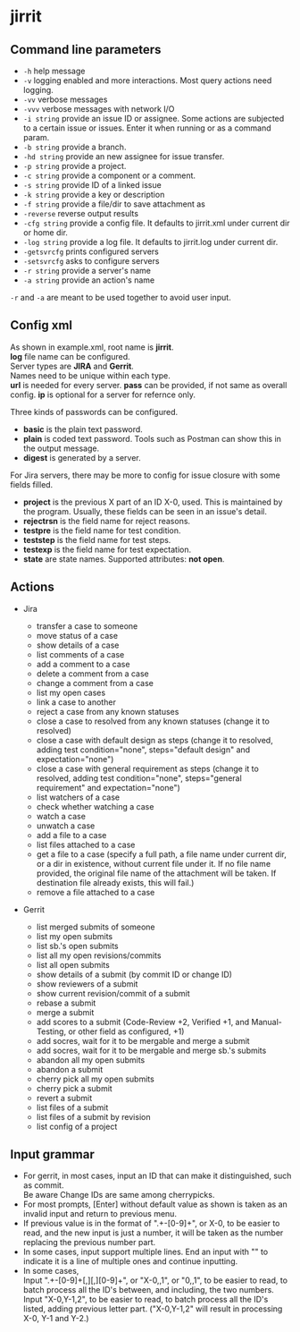 # jirrit

## Command line parameters

 - `-h` help message
 - `-v` logging enabled and more interactions. Most query actions need logging.
 - `-vv` verbose messages
 - `-vvv` verbose messages with network I/O
 - `-i string` provide an issue ID or assignee. Some actions are subjected to a certain issue or issues. Enter it when running or as a command param.
 - `-b string` provide a branch.
 - `-hd string` provide an new assignee for issue transfer.
 - `-p string` provide a project.
 - `-c string` provide a component or a comment.
 - `-s string` provide ID of a linked issue
 - `-k string` provide a key or description
 - `-f string` provide a file/dir to save attachment as
 - `-reverse` reverse output results
 - `-cfg string` provide a config file. It defaults to jirrit.xml under current dir or home dir.
 - `-log string` provide a log file. It defaults to jirrit.log under current dir.
 - `-getsvrcfg` prints configured servers
 - `-setsvrcfg` asks to configure servers
 - `-r string` provide a server's name
 - `-a string` provide an action's name

`-r` and `-a` are meant to be used together to avoid user input.

## Config xml

  As shown in example.xml, root name is **jirrit**.<BR>
  **log** file name can be configured.<BR>
  Server types are **JIRA** and **Gerrit**.<BR>
  Names need to be unique within each type.<BR>
  **url** is needed for every server. **pass** can be provided, if not same as overall config.
  **ip** is optional for a server for refernce only.

  Three kinds of passwords can be configured.
  - **basic** is the plain text password.
  - **plain** is coded text password. Tools such as Postman can show this in the output message.
  - **digest** is generated by a server.

  For Jira servers, there may be more to config for issue closure with some fields filled.<BR>
  - **project** is the previous X part of an ID X-0, used. This is maintained by the program.
Usually, these fields can be seen in an issue's detail.
  - **rejectrsn** is the field name for reject reasons.
  - **testpre** is the field name for test condition.
  - **teststep** is the field name for test steps.
  - **testexp** is the field name for test expectation.
  - **state** are state names. Supported attributes: **not open**.

## Actions

- Jira
  - transfer a case to someone
  - move status of a case
  - show details of a case
  - list comments of a case
  - add a comment to a case
  - delete a comment from a case
  - change a comment from a case
  - list my open cases
  - link a case to another
  - reject a case from any known statuses
  - close a case to resolved from any known statuses (change it to resolved)
  - close a case with default design as steps (change it to resolved, adding test condition="none", steps="default design" and expectation="none")
  - close a case with general requirement as steps (change it to resolved, adding test condition="none", steps="general requirement" and expectation="none")
  - list watchers of a case
  - check whether watching a case
  - watch a case
  - unwatch a case
  - add a file to a case
  - list files attached to a case
  - get a file to a case (specify a full path, a file name under current dir, or a dir in existence, without current file under it. If no file name provided, the original file name of the attachment will be taken. If destination file already exists, this will fail.)
  - remove a file attached to a case

- Gerrit
  - list merged submits of someone
  - list my open submits
  - list sb.'s open submits
  - list all my open revisions/commits
  - list all open submits
  - show details of a submit (by commit ID or change ID)
  - show reviewers of a submit
  - show current revision/commit of a submit
  - rebase a submit
  - merge a submit
  - add scores to a submit (Code-Review +2, Verified +1, and Manual-Testing, or other field as configured, +1)
  - add socres, wait for it to be mergable and merge a submit
  - add socres, wait for it to be mergable and merge sb.'s submits
  - abandon all my open submits
  - abandon a submit
  - cherry pick all my open submits
  - cherry pick a submit
  - revert a submit
  - list files of a submit
  - list files of a submit by revision
  - list config of a project

## Input grammar

 - For gerrit, in most cases, input an ID that can make it distinguished, such as commit.<BR>
Be aware Change IDs are same among cherrypicks.
 - For most prompts, [Enter] without default value as shown is taken as an invalid input and return to previous menu.
 - If previous value is in the format of ".+\-[0-9]+", or X-0, to be easier to read, and the new input is just a number, it will be taken as the number replacing the previous number part.
 - In some cases, input support multiple lines. End an input with "\" to indicate it is a line of multiple ones and continue inputting.
 - In some cases,<BR>
Input ".+\-[0-9]+[,][,][0-9]+", or "X-0,,1", or "0,,1", to be easier to read, to batch process all the ID's between, and including, the two numbers.<BR>
Input "X-0,Y-1,2", to be easier to read, to batch process all the ID's listed, adding previous letter part. ("X-0,Y-1,2" will result in processing X-0, Y-1 and Y-2.)
